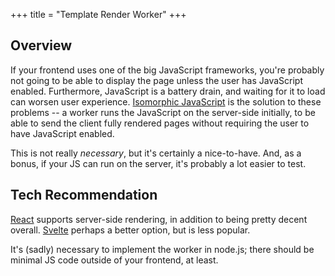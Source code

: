+++
title = "Template Render Worker"
+++

## Overview

If your frontend uses one of the big JavaScript frameworks, you're probably not going to be able to display the page unless the user has JavaScript enabled.
Furthermore, JavaScript is a battery drain, and waiting for it to load can worsen user experience.
[Isomorphic JavaScript](https://en.wikipedia.org/wiki/Isomorphic_JavaScript) is the solution to these problems -- a worker runs the JavaScript on the server-side initially, to be able to send the client fully rendered pages without requiring the user to have JavaScript enabled.

This is not really *necessary*, but it's certainly a nice-to-have.
And, as a bonus, if your JS can run on the server, it's probably a lot easier to test.

## Tech Recommendation

[React](https://reactjs.org/) supports server-side rendering, in addition to being pretty decent overall.
[Svelte](https://svelte.technology/) perhaps a better option, but is less popular.

It's (sadly) necessary to implement the worker in node.js; there should be minimal JS code outside of your frontend, at least.
